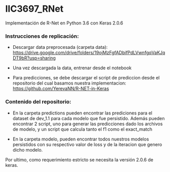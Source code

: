# IIC3697_RNet
Implementación de R-Net en Python 3.6 con Keras 2.0.6

### Instrucciones de replicación:

* Descargar data preprocesada (carpeta data): https://drive.google.com/drive/folders/19ojMzFgfADbifPdLVwnfgqVaKJqDT9bR?usp=sharing 

* Una vez descargada la data, entrenar desde el notebook 

* Para predicciones, se debe descargar el script de prediccion desde el repositorio del cual basamos nuestra implementacion: https://github.com/YerevaNN/R-NET-in-Keras

### Contenido del repositorio: 

* En la carpeta predictions pueden encontrar las prediciones para el dataset de dev_1.1 para cada modelo que fue persistido. Además pueden encontrar 2 script, uno para generar las predicciones dado los archivos de modelo, y un script que calcula tanto el f1 como el exact_match

* En la carpeta modelo, pueden encontrar todos nuestros modelos persistidos con su respectivo valor de loss y de la iteracion que genero dicho modelo.

Por ultimo, como requerimiento estricto se necesita la versión 2.0.6 de keras.
